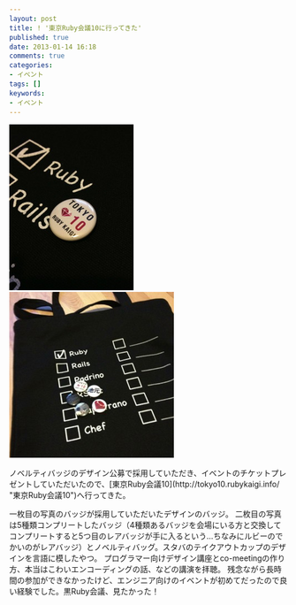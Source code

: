 ```yaml
---
layout: post
title: ! '東京Ruby会議10に行ってきた'
published: true
date: 2013-01-14 16:18
comments: true
categories:
- イベント
tags: []
keywords:
- イベント
---
```

<p>
<a href="http://camuro.org/wordpress/?attachment_id=429" rel="attachment wp-att-429"><img class="size-medium wp-image-429 alignleft" alt="badge" src="/images/2013/01/badge-225x300.jpg" width="225" /></a><a href="http://camuro.org/wordpress/?attachment_id=430" rel="attachment wp-att-430"><img class=" wp-image-430 alignleft" alt="badge&amp;bag" src="/images/2013/01/badgebag-298x300.jpg" width="298" /></a>
</p>
<div style="overflow:hidden;width:100%">
ノベルティバッジのデザイン公募で採用していただき、イベントのチケットプレゼントしていただいたので、[東京Ruby会議10](http://tokyo10.rubykaigi.info/ "東京Ruby会議10")へ行ってきた。

一枚目の写真のバッジが採用していただいたデザインのバッジ。
二枚目の写真は5種類コンプリートしたバッジ（4種類あるバッジを会場にいる方と交換してコンプリートすると5つ目のレアバッジが手に入るという…ちなみにルビーのでかいのがレアバッジ）とノベルティバッグ。スタバのテイクアウトカップのデザインを言語に模したやつ。
プログラマー向けデザイン講座とco-meetingの作り方、本当はこわいエンコーディングの話、などの講演を拝聴。
残念ながら長時間の参加ができなかったけど、エンジニア向けのイベントが初めてだったので良い経験でした。黒Ruby会議、見たかった！
</div>